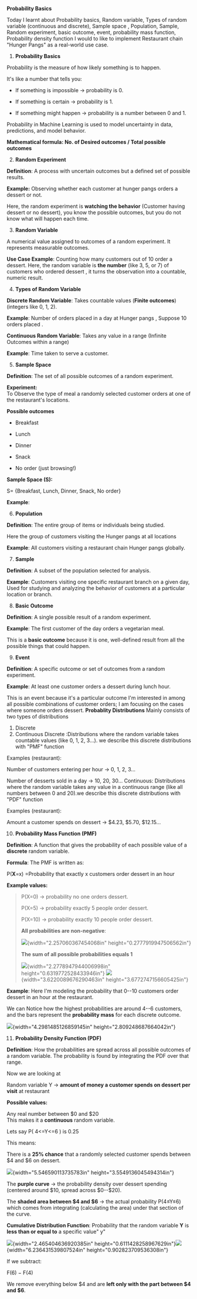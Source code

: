 **Probability Basics**

Today I learnt about Probability basics, Random variable, Types of
random variable (continuous and discrete), Sample space , Population,
Sample, Random experiment, basic outcome, event, probability mass
function, Probability density function I would to like to implement
Restaurant chain "Hunger Pangs" as a real-world use case.

1.  **Probability Basics**

Probability is the measure of how likely something is to happen.

It's like a number that tells you:

-   If something is impossible → probability is 0.

-   If something is certain → probability is 1.

-   If something might happen → probability is a number between 0 and 1.

Probability in Machine Learning is used to model uncertainty in data,
predictions, and model behavior.

**Mathematical formula: No. of Desired outcomes / Total possible
outcomes**

2.  **Random Experiment**

**Definition**: A process with uncertain outcomes but a defined set of
possible results.

**Example:** Observing whether each customer at hunger pangs orders a
dessert or not.

Here, the random experiment is **watching the behavior** (Customer
having dessert or no dessert), you know the possible outcomes, but you
do not know what will happen each time.

3.  **Random Variable**

A numerical value assigned to outcomes of a random experiment. It
represents measurable outcomes.

**Use Case Example**: Counting how many customers out of 10 order a
dessert. Here, the random variable is **the number** (like 3, 5, or 7)
of customers who ordered dessert , it turns the observation into a
countable, numeric result.

4.  **Types of Random Variable**

**Discrete Random Variable**: Takes countable values (**Finite
outcomes**) (integers like 0, 1, 2).

**Example**: Number of orders placed in a day at Hunger pangs , Suppose
10 orders placed .

**Continuous Random Variable**: Takes any value in a range (Infinite
Outcomes within a range)

**Example**: Time taken to serve a customer.

5.  **Sample Space**

**Definition**: The set of all possible outcomes of a random experiment.

**Experiment:**\
To Observe the type of meal a randomly selected customer orders at one
of the restaurant's locations.

**Possible outcomes**

-   Breakfast

-   Lunch

-   Dinner

-   Snack

-   No order (just browsing!)

**Sample Space (S):**

S= {Breakfast, Lunch, Dinner, Snack, No order}

**Example**:

6.  **Population**

**Definition**: The entire group of items or individuals being studied.

Here the group of customers visiting the Hunger pangs at all locations

**Example**: All customers visiting a restaurant chain Hunger pangs
globally.

7.  **Sample**

**Definition**: A subset of the population selected for analysis.

**Example**: Customers visiting one specific restaurant branch on a
given day, Used for studying and analyzing the behavior of customers at
a particular location or branch.

8.  **Basic Outcome**

**Definition**: A single possible result of a random experiment.

**Example**: The first customer of the day orders a vegetarian meal.

This is a **basic outcome** because it is one, well-defined result from
all the possible things that could happen.

9.  **Event**

**Definition**: A specific outcome or set of outcomes from a random
experiment.

**Example**: At least one customer orders a dessert during lunch hour.

This is an event because it's a particular outcome I'm interested in
among all possible combinations of customer orders; I am focusing on the
cases where someone orders dessert.
**Probablity Distributions**
Mainly consists of two types of distributions 
1. Discrete 
2. Continuous 
Discrete :Distributions where the random variable takes countable values (like 0, 1, 2, 3…). we describe this discrete distributions with "PMF" function 

Examples (restaurant):

Number of customers entering per hour → 0, 1, 2, 3…

Number of desserts sold in a day → 10, 20, 30…
Continuous:
Distributions where the random variable takes any value in a continuous range (like all numbers between 0 and 20).we describe this discrete distributions with "PDF" function 

Examples (restaurant):

Amount a customer spends on dessert → $4.23, $5.70, $12.15…

10. **Probability Mass Function (PMF)**

**Definition**: A function that gives the probability of each possible
value of a **discrete** random variable.

**Formula**: The PMF is written as:

P(**X**=x)
=Probability that exactly x customers order dessert in an hour

**Example values:**

> P(X=0) → probability no one orders dessert.
>
> P(X=5) → probability exactly 5 people order dessert.
>
> P(X=10) → probability exactly 10 people order dessert.
>
> **All probabilities are non-negative**:
>
> ![](vertopal_937891a0cb8d484badc6453c11c482e4/media/image1.png){width="2.257060367454068in"
> height="0.2777919947506562in"}
>
> **The sum of all possible probabilities equals 1**
>
> ![](vertopal_937891a0cb8d484badc6453c11c482e4/media/image2.png){width="2.2778947944006998in"
> height="0.6319772528433946in"}
> ![](vertopal_937891a0cb8d484badc6453c11c482e4/media/image3.png){width="3.6220089676290463in"
> height="3.6772747156605425in"}

**Example**: Here I'm modeling the probability that 0--10 customers
order dessert in an hour at the restaurant.

We can Notice how the highest probabilities are around 4--6 customers,
and the bars represent the **probability mass** for each discrete
outcome.

![](vertopal_937891a0cb8d484badc6453c11c482e4/media/image4.png){width="4.2981485126859145in"
height="2.809248687664042in"}

11. **Probability Density Function (PDF)**

**Definition**: How the probabilities are spread across all possible
outcomes of a random variable. The probability is found by integrating
the PDF over that range.

Now we are looking at

Random variable Y → **amount of money a customer spends on dessert per
visit** at restaurant

**Possible values:**

Any real number between \$0 and \$20\
This makes it a **continuous** random variable.

Lets say P( 4\<=Y\<=6 ) is 0.25

This means:

There is a **25% chance** that a randomly selected customer spends
between \$4 and \$6 on dessert.

![](vertopal_937891a0cb8d484badc6453c11c482e4/media/image5.png){width="5.546590113735783in"
height="3.5549136045494314in"}

The **purple curve** → the probability density over dessert spending
(centered around \$10, spread across \$0--\$20).

The **shaded area between \$4 and \$6** → the actual probability
P(4≤Y≤6) which comes from integrating (calculating the area) under that
section of the curve.

**Cumulative Distribution Function**: Probability that the random
variable **Y** is **less than or equal to** a specific value" y"

![](vertopal_937891a0cb8d484badc6453c11c482e4/media/image6.png){width="2.465404636920385in"
height="0.6111428258967629in"}![](vertopal_937891a0cb8d484badc6453c11c482e4/media/image7.png){width="6.236431539807524in"
height="0.902823709536308in"}

If we subtract:

F(6) − F(4)

We remove everything below \$4 and are **left only with the part between
\$4 and \$6**.
